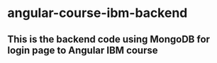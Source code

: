 # angular-course-ibm-backend
## This is the backend code using MongoDB for login page to Angular IBM course
